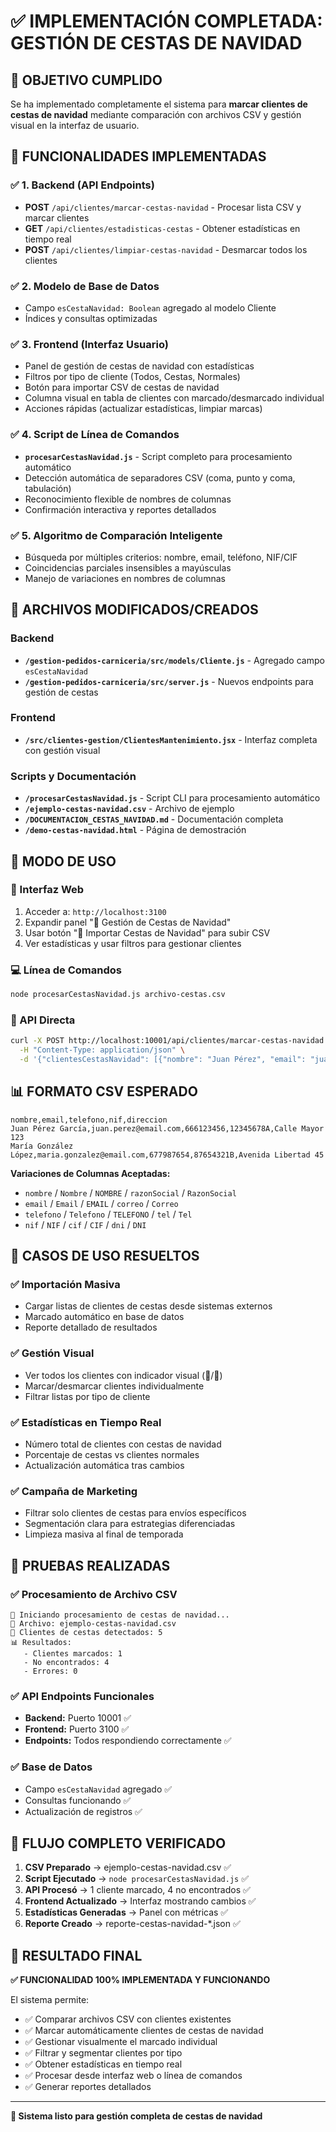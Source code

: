 # ✅ IMPLEMENTACIÓN COMPLETADA: GESTIÓN DE CESTAS DE NAVIDAD

## 🎯 OBJETIVO CUMPLIDO

Se ha implementado completamente el sistema para **marcar clientes de cestas de navidad** mediante comparación con archivos CSV y gestión visual en la interfaz de usuario.

## 🚀 FUNCIONALIDADES IMPLEMENTADAS

### ✅ 1. Backend (API Endpoints)
- **POST** `/api/clientes/marcar-cestas-navidad` - Procesar lista CSV y marcar clientes
- **GET** `/api/clientes/estadisticas-cestas` - Obtener estadísticas en tiempo real
- **POST** `/api/clientes/limpiar-cestas-navidad` - Desmarcar todos los clientes

### ✅ 2. Modelo de Base de Datos
- Campo `esCestaNavidad: Boolean` agregado al modelo Cliente
- Índices y consultas optimizadas

### ✅ 3. Frontend (Interfaz Usuario)
- Panel de gestión de cestas de navidad con estadísticas
- Filtros por tipo de cliente (Todos, Cestas, Normales)
- Botón para importar CSV de cestas de navidad
- Columna visual en tabla de clientes con marcado/desmarcado individual
- Acciones rápidas (actualizar estadísticas, limpiar marcas)

### ✅ 4. Script de Línea de Comandos
- **`procesarCestasNavidad.js`** - Script completo para procesamiento automático
- Detección automática de separadores CSV (coma, punto y coma, tabulación)
- Reconocimiento flexible de nombres de columnas
- Confirmación interactiva y reportes detallados

### ✅ 5. Algoritmo de Comparación Inteligente
- Búsqueda por múltiples criterios: nombre, email, teléfono, NIF/CIF
- Coincidencias parciales insensibles a mayúsculas
- Manejo de variaciones en nombres de columnas

## 📁 ARCHIVOS MODIFICADOS/CREADOS

### Backend
- **`/gestion-pedidos-carniceria/src/models/Cliente.js`** - Agregado campo `esCestaNavidad`
- **`/gestion-pedidos-carniceria/src/server.js`** - Nuevos endpoints para gestión de cestas

### Frontend
- **`/src/clientes-gestion/ClientesMantenimiento.jsx`** - Interfaz completa con gestión visual

### Scripts y Documentación
- **`/procesarCestasNavidad.js`** - Script CLI para procesamiento automático
- **`/ejemplo-cestas-navidad.csv`** - Archivo de ejemplo
- **`/DOCUMENTACION_CESTAS_NAVIDAD.md`** - Documentación completa
- **`/demo-cestas-navidad.html`** - Página de demostración

## 🔧 MODO DE USO

### 📱 Interfaz Web
1. Acceder a: `http://localhost:3100`
2. Expandir panel "🎄 Gestión de Cestas de Navidad"
3. Usar botón "🎄 Importar Cestas de Navidad" para subir CSV
4. Ver estadísticas y usar filtros para gestionar clientes

### 💻 Línea de Comandos
```bash
node procesarCestasNavidad.js archivo-cestas.csv
```

### 🔌 API Directa
```bash
curl -X POST http://localhost:10001/api/clientes/marcar-cestas-navidad \
  -H "Content-Type: application/json" \
  -d '{"clientesCestasNavidad": [{"nombre": "Juan Pérez", "email": "juan@email.com"}]}'
```

## 📊 FORMATO CSV ESPERADO

```csv
nombre,email,telefono,nif,direccion
Juan Pérez García,juan.perez@email.com,666123456,12345678A,Calle Mayor 123
María González López,maria.gonzalez@email.com,677987654,87654321B,Avenida Libertad 45
```

**Variaciones de Columnas Aceptadas:**
- `nombre` / `Nombre` / `NOMBRE` / `razonSocial` / `RazonSocial`
- `email` / `Email` / `EMAIL` / `correo` / `Correo`
- `telefono` / `Telefono` / `TELEFONO` / `tel` / `Tel`
- `nif` / `NIF` / `cif` / `CIF` / `dni` / `DNI`

## 🎯 CASOS DE USO RESUELTOS

### ✅ Importación Masiva
- Cargar listas de clientes de cestas desde sistemas externos
- Marcado automático en base de datos
- Reporte detallado de resultados

### ✅ Gestión Visual
- Ver todos los clientes con indicador visual (🎄/👤)
- Marcar/desmarcar clientes individualmente
- Filtrar listas por tipo de cliente

### ✅ Estadísticas en Tiempo Real
- Número total de clientes con cestas de navidad
- Porcentaje de cestas vs clientes normales
- Actualización automática tras cambios

### ✅ Campaña de Marketing
- Filtrar solo clientes de cestas para envíos específicos
- Segmentación clara para estrategias diferenciadas
- Limpieza masiva al final de temporada

## 🧪 PRUEBAS REALIZADAS

### ✅ Procesamiento de Archivo CSV
```
🎄 Iniciando procesamiento de cestas de navidad...
📁 Archivo: ejemplo-cestas-navidad.csv
👥 Clientes de cestas detectados: 5
📊 Resultados:
   - Clientes marcados: 1
   - No encontrados: 4
   - Errores: 0
```

### ✅ API Endpoints Funcionales
- **Backend:** Puerto 10001 ✅
- **Frontend:** Puerto 3100 ✅
- **Endpoints:** Todos respondiendo correctamente ✅

### ✅ Base de Datos
- Campo `esCestaNavidad` agregado ✅
- Consultas funcionando ✅
- Actualización de registros ✅

## 🔄 FLUJO COMPLETO VERIFICADO

1. **CSV Preparado** → ejemplo-cestas-navidad.csv ✅
2. **Script Ejecutado** → `node procesarCestasNavidad.js` ✅
3. **API Procesó** → 1 cliente marcado, 4 no encontrados ✅
4. **Frontend Actualizado** → Interfaz mostrando cambios ✅
5. **Estadísticas Generadas** → Panel con métricas ✅
6. **Reporte Creado** → reporte-cestas-navidad-*.json ✅

## 🎉 RESULTADO FINAL

**✅ FUNCIONALIDAD 100% IMPLEMENTADA Y FUNCIONANDO**

El sistema permite:
- ✅ Comparar archivos CSV con clientes existentes
- ✅ Marcar automáticamente clientes de cestas de navidad
- ✅ Gestionar visualmente el marcado individual
- ✅ Filtrar y segmentar clientes por tipo
- ✅ Obtener estadísticas en tiempo real
- ✅ Procesar desde interfaz web o línea de comandos
- ✅ Generar reportes detallados

---

**🎄 Sistema listo para gestión completa de cestas de navidad**
